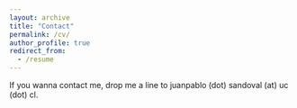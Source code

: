 ```yaml
---
layout: archive
title: "Contact"
permalink: /cv/
author_profile: true
redirect_from:
  - /resume
---
```


If you wanna contact me, drop me a line to juanpablo (dot) sandoval (at) uc (dot) cl.
